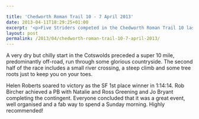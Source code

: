 ```yaml
---

title: 'Chedworth Roman Trail 10 - 7 April 2013'
date: 2013-04-11T18:29:25+01:00
excerpt: '<p>Five Striders competed in the Chedworth Roman Trail 10 last Sunday.</p>'
layout: post
permalink: /2013/04/chedworth-roman-trail-10-7-april-2013/
---
```

A very dry but chilly start in the Cotswolds preceded a super 10 mile, predominantly off-road, run through some glorious countryside. The second half of the race includes a small river crossing, a steep climb and some tree roots just to keep you on your toes.

Helen Roberts soared to victory as the SF 1st place winner in 1:14:14. Rob Bircher achieved a PB with Natalie and Ross Greening and Jo Bryant completing the contingent. Everyone concluded that it was a great event, well organised and a fab way to spend a Sunday morning. Highly recommended!